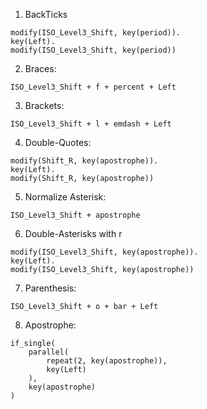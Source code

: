 1. BackTicks
```
modify(ISO_Level3_Shift, key(period)).
key(Left).
modify(ISO_Level3_Shift, key(period))
```

2. Braces:
```
ISO_Level3_Shift + f + percent + Left
```

3. Brackets:
```
ISO_Level3_Shift + l + emdash + Left
```

4. Double-Quotes:
```
modify(Shift_R, key(apostrophe)).
key(Left).
modify(Shift_R, key(apostrophe))
```

5. Normalize Asterisk:
```
ISO_Level3_Shift + apostrophe
```

6. Double-Asterisks with r
```
modify(ISO_Level3_Shift, key(apostrophe)).
key(Left).
modify(ISO_Level3_Shift, key(apostrophe))
```

7. Parenthesis:
```
ISO_Level3_Shift + o + bar + Left
```

8. Apostrophe:
```
if_single(
	parallel(
		repeat(2, key(apostrophe)),
		key(Left)
	),
	key(apostrophe)
)
```
